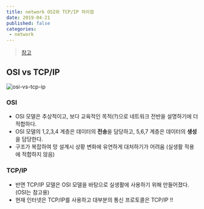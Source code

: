 ```yaml
---
title: network OSI와 TCP/IP 차이점
date: 2019-04-21
published: false
categories:
 - network
---
```




>  [참고](<https://www.quora.com/What-is-the-relationship-between-the-OSI-reference-model-and-the-TCP-IP>)



## OSI vs TCP/IP



![osi-vs-tcp-ip]({{site.url}}{{site.baseurl}}/assets/images/network-osi-vs-tcp.png)



### OSI

- OSI 모델은 추상적이고, 보다 교육적인 목적(?)으로 네트워크 전반을 설명하기에 더 적합하다.
- OSI 모델의 1,2,3,4 계층은 데이터의 **전송**을 담당하고, 5,6,7 계층은 데이터의 **생성**을 담당한다.
- 구조가 복잡하여 망 설계시 상황 변화에 유연하게 대처하기가 어려움 (실생활 적용에 적합하지 않음)



### TCP/IP

- 반면 TCP/IP 모델은 OSI 모델을 바탕으로 실생활에 사용하기 위해 만들어졌다. (OSI는 참고용)
- 현재 인터넷은 TCP/IP를 사용하고 대부분의 통신 프로토콜은 TCP/IP !!